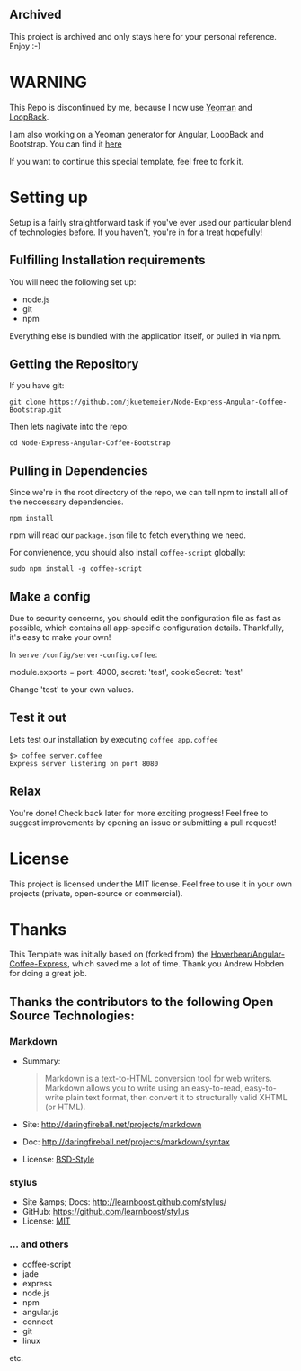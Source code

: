 ## Archived

This project is archived and only stays here for your personal reference. Enjoy :-)

# WARNING

This Repo is discontinued by me, because I now use [Yeoman](http://yeoman.io/) and [LoopBack](http://loopback.io/).

I am also working on a Yeoman generator for Angular, LoopBack and Bootstrap. You can find it [here](https://github.com/jkuetemeier/generator-loopback-angular-bootstrap)

If you want to continue this special template, feel free to fork it.

# Setting up
Setup is a fairly straightforward task if you've ever used our particular blend of technologies before. If you haven't, you're in for a treat hopefully!

## Fulfilling Installation requirements
You will need the following set up:
* node.js
* git
* npm

Everything else is bundled with the application itself, or pulled in via npm.

## Getting the Repository
If you have git:

    git clone https://github.com/jkuetemeier/Node-Express-Angular-Coffee-Bootstrap.git

Then lets nagivate into the repo:

    cd Node-Express-Angular-Coffee-Bootstrap

## Pulling in Dependencies
Since we're in the root directory of the repo, we can tell npm to install all of the neccessary dependencies.

    npm install

npm will read our `package.json` file to fetch everything we need.

For convienence, you should also install `coffee-script` globally:

    sudo npm install -g coffee-script

## Make a config
Due to security concerns, you should edit the configuration file as fast as possible, which contains all app-specific configuration details.
Thankfully, it's easy to make your own!

In `server/config/server-config.coffee`:

module.exports =
    port: 4000,
    secret: 'test',
    cookieSecret: 'test'

Change 'test' to your own values.

## Test it out
Lets test our installation by executing `coffee app.coffee`

    $> coffee server.coffee
    Express server listening on port 8080

## Relax
You're done! Check back later for more exciting progress! Feel free to suggest improvements by opening an issue or submitting a pull request!

# License
This project is licensed under the MIT license. Feel free to use it in your own projects (private, open-source or commercial).

# Thanks
This Template was initially based on (forked from) the [Hoverbear/Angular-Coffee-Express](https://github.com/Hoverbear/Angular-Coffee-Express),
which saved me a lot of time. Thank you Andrew Hobden for doing a great job.

## Thanks the contributors to the following Open Source Technologies:

### Markdown
* Summary:

  > Markdown is a text-to-HTML conversion tool for web writers.
  > Markdown allows you to write using an easy-to-read,
  > easy-to-write plain text format, then convert it to structurally valid XHTML (or HTML).
* Site: http://daringfireball.net/projects/markdown
* Doc: http://daringfireball.net/projects/markdown/syntax
* License: [BSD-Style](http://daringfireball.net/projects/markdown/license)

### stylus
* Site &amps; Docs: http://learnboost.github.com/stylus/
* GitHub: https://github.com/learnboost/stylus
* License: [MIT](https://github.com/LearnBoost/stylus/blob/master/LICENSE)

### ... and others

* coffee-script
* jade
* express
* node.js
* npm
* angular.js
* connect
* git
* linux

etc.
